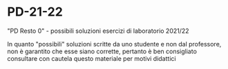 # PD-21-22
"PD Resto 0"  - possibili soluzioni esercizi di laboratorio 2021/22

In quanto "possibili" soluzioni scritte da uno studente e non dal professore, non è garantito che esse siano corrette, pertanto è ben consigliato consultare con cautela questo materiale per motivi didattici
